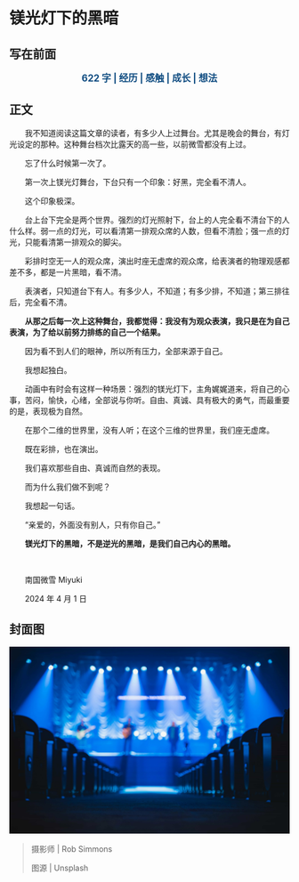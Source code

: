 # 镁光灯下的黑暗

## 写在前面

<p style="color:#0f4c81; text-align:center; font-weight:bold; font-size:larger;">622 字 | 经历 | 感触 | 成长 | 想法</p>

## 正文

　　我不知道阅读这篇文章的读者，有多少人上过舞台。尤其是晚会的舞台，有灯光设定的那种。这种舞台档次比露天的高一些，以前微雪都没有上过。

　　忘了什么时候第一次了。

　　第一次上镁光灯舞台，下台只有一个印象：好黑，完全看不清人。

　　这个印象极深。

　　台上台下完全是两个世界。强烈的灯光照射下，台上的人完全看不清台下的人什么样。弱一点的灯光，可以看清第一排观众席的人数，但看不清脸；强一点的灯光，只能看清第一排观众的脚尖。

　　彩排时空无一人的观众席，演出时座无虚席的观众席，给表演者的物理观感都差不多，都是一片黑暗，看不清。

　　表演者，只知道台下有人。有多少人，不知道；有多少排，不知道；第三排往后，完全看不清。

　　**从那之后每一次上这种舞台，我都觉得：我没有为观众表演，我只是在为自己表演，为了给以前努力排练的自己一个结果。**

　　因为看不到人们的眼神，所以所有压力，全部来源于自己。

　　我想起独白。

　　动画中有时会有这样一种场景：强烈的镁光灯下，主角娓娓道来，将自己的心事，苦闷，愉快，心绪，全部说与你听。自由、真诚、具有极大的勇气，而最重要的是，表现极为自然。

　　在那个二维的世界里，没有人听；在这个三维的世界里，我们座无虚席。

　　既在彩排，也在演出。

　　我们喜欢那些自由、真诚而自然的表现。

　　而为什么我们做不到呢？

　　我想起一句话。

　　“亲爱的，外面没有别人，只有你自己。”

　　**镁光灯下的黑暗，不是逆光的黑暗，是我们自己内心的黑暗。**

<br />

　　南国微雪 Miyuki

　　2024 年 4 月 1 日

## 封面图

![](https://raw.githubusercontent.com/TinySnow/GithubImageHosting/main/blog/articles/literature/rob-simmons-Qfsgxw-ZWR0-unsplash.jpg)

> 摄影师 | Rob Simmons
>
> 图源 | Unsplash